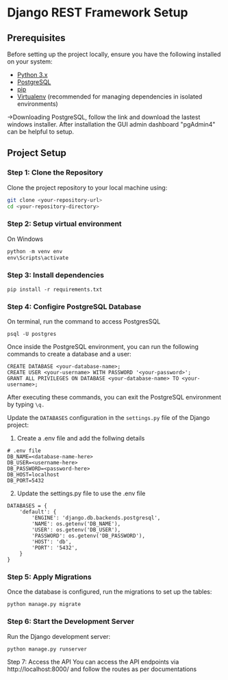 # Django REST Framework Setup

## Prerequisites

Before setting up the project locally, ensure you have the following installed on your system:

- [Python 3.x](https://www.python.org/downloads/)
- [PostgreSQL](https://www.postgresql.org/download/)
- [pip](https://pip.pypa.io/en/stable/installation/)
- [Virtualenv](https://virtualenv.pypa.io/en/latest/installation.html) (recommended for managing dependencies in isolated environments)

->Downloading PostgreSQL, follow the link and download the lastest windows installer. After installation the GUI admin dashboard "pgAdmin4" can be helpful to setup.

## Project Setup

### Step 1: Clone the Repository

Clone the project repository to your local machine using:

```bash
git clone <your-repository-url>
cd <your-repository-directory>
```

### Step 2: Setup virtual environment
On Windows
```python
python -m venv env
env\Scripts\activate
```

### Step 3: Install dependencies
```
pip install -r requirements.txt
```

### Step 4: Configire PostgreSQL Database
On terminal, run the command to access PostgresSQL
```
psql -U postgres

```
Once inside the PostgreSQL environment, you can run the following commands to create a database and a user:
```
CREATE DATABASE <your-database-name>;
CREATE USER <your-username> WITH PASSWORD '<your-password>';
GRANT ALL PRIVILEGES ON DATABASE <your-database-name> TO <your-username>;
```
After executing these commands, you can exit the PostgreSQL environment by typing ```\q.```

Update the ```DATABASES``` configuration in the ```settings.py``` file of the Django project:

1. Create a .env file and add the follwing details
```
# .env file
DB_NAME=<database-name-here>
DB_USER=<username-here>
DB_PASSWORD=<password-here>
DB_HOST=localhost
DB_PORT=5432
```
2. Update the settings.py file to use the .env file
```
DATABASES = {
    'default': {
        'ENGINE': 'django.db.backends.postgresql',
        'NAME': os.getenv('DB_NAME'),
        'USER': os.getenv('DB_USER'),
        'PASSWORD': os.getenv('DB_PASSWORD'),
        'HOST': 'db',
        'PORT': '5432',
    }
}
```

### Step 5: Apply Migrations
Once the database is configured, run the migrations to set up the tables:
```
python manage.py migrate
```

### Step 6: Start the Development Server
Run the Django development server:
```
python manage.py runserver
```

Step 7: Access the API
You can access the API endpoints via http://localhost:8000/ and follow the routes as per documentations